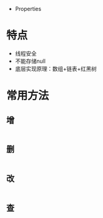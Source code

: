 
- Properties

# 特点

- 线程安全
- 不能存储null
- 底层实现原理：数组+链表+红黑树

# 常用方法

## 增

```Java

```

## 删

```Java

```

## 改

```Java

```

## 查

```Java

```
